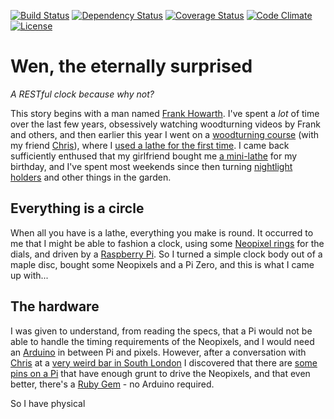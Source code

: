 [![Build Status](http://img.shields.io/travis/pikesley/wen.svg?style=flat-square)](https://travis-ci.org/pikesley/wen)
[![Dependency Status](http://img.shields.io/gemnasium/pikesley/wen.svg?style=flat-square)](https://gemnasium.com/pikesley/wen)
[![Coverage Status](http://img.shields.io/coveralls/pikesley/wen.svg?style=flat-square)](https://coveralls.io/r/pikesley/wen)
[![Code Climate](http://img.shields.io/codeclimate/github/pikesley/wen.svg?style=flat-square)](https://codeclimate.com/github/pikesley/wen)
[![License](http://img.shields.io/:license-mit-blue.svg?style=flat-square)](http://pikesley.mit-license.org)

# Wen, the eternally surprised

_A RESTful clock because why not?_

This story begins with a man named [Frank Howarth](). I've spent a _lot_ of time over the last few years, obsessively watching woodturning videos by Frank and others, and then earlier this year I went on a [woodturning course]() (with my friend [Chris]()), where I [used a lathe for the first time](). I came back sufficiently enthused that my girlfriend bought me [a mini-lathe]() for my birthday, and I've spent most weekends since then turning [nightlight holders]() and other things in the garden.

## Everything is a circle

When all you have is a lathe, everything you make is round. It occurred to me that I might be able to fashion a clock, using some [Neopixel rings]() for the dials, and driven by a [Raspberry Pi](). So I turned a simple clock body out of a maple disc, bought some Neopixels and a Pi Zero, and this is what I came up with...

## The hardware

I was given to understand, from reading the specs, that a Pi would not be able to handle the timing requirements of the Neopixels, and I would need an [Arduino]() in between Pi and pixels. However, after a conversation with [Chris]() at a [very weird bar in South London]() I discovered that there are [some pins on a Pi]() that have enough grunt to drive the Neopixels, and that even better, there's a [Ruby Gem]() - no Arduino required.

So I have physical 